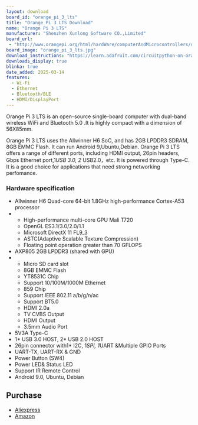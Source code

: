 ```yaml
---
layout: download
board_id: "orange_pi_3_lts"
title: "Orange Pi 3 LTS Download"
name: "Orange Pi 3 LTS"
manufacturer: "Shenzhen Xunlong Software CO.,Limited"
board_url:
 - "http://www.orangepi.org/html/hardWare/computerAndMicrocontrollers/details/orange-pi-3-LTS.html"
board_image: "orange_pi_3_lts.jpg"
download_instructions: "https://learn.adafruit.com/circuitpython-on-orangepi-linux/circuitpython-orangepi"
downloads_display: true
blinka: true
date_added: 2025-03-14
features:
  - Wi-Fi
  - Ethernet
  - Bluetooth/BLE
  - HDMI/DisplayPort
---
```


Orange Pi 3 LTS is an open-source single-board computer with dual-band wireless WiFi and Bluetooth 5.0 .It is highly compact with a dimension of 56X85mm.

Orange Pi 3 LTS uses the Allwinner H6 SoC, and has 2GB LPDDR3 SDRAM, 8GB EMMC Flash. It can run Android 9,Ubuntu,Debian. Orange Pi 3 LTS offers a range of different ports, including HDMI output, 26pin headers, Gbps Ethernet port,1*USB 3.0, 2* USB2.0，etc. It is powered through Type-C. It is a good choice for applications that need strong networking perfomance.

### Hardware specification
- Allwinner H6
  Quad-core 64-bit 1.8GHz high-performance Cortex-A53 processor
- - High-performance multi-core GPU Mali T720
  - OpenGL ES3.1/3.0/2.0/1.1
  - Microsoft DirectX 11 FL9_3
  - ASTC(Adaptive Scalable Texture Compression)
  - Floating point operation greater than 70 GFLOPS
- AXP805
  2GB LPDDR3 (shared with GPU)
- - Micro SD card slot
  - 8GB EMMC Flash
  - YT8531C Chip
  - Support 10/100M/1000M Ethernet
  - 859 Chip
  - Support IEEE 802.11 a/b/g/n/ac
  - Support BT5.0
  - HDMI 2.0a
  - TV CVBS Output
  - HDMI Output
  - 3.5mm Audio Port
- 5V3A Type-C
- 1* USB 3.0 HOST, 2* USB 2.0 HOST
- 26pin connector with1* I2C, 1*SPI, 1*UART &Multiple GPIO Ports
- UART-TX, UART-RX & GND
- Power Button (SW4)
- Power LED& Status LED
- Support IR Remote Control
- Android 9.0, Ubuntu, Debian

## Purchase
* [Aliexpress](https://www.aliexpress.us/item/3256803390997951.html)
* [Amazon](https://amzn.to/4mziIgD)
